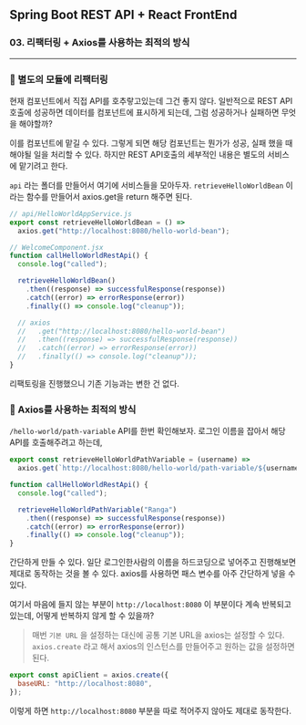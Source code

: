 ## Spring Boot REST API + React FrontEnd

### 03. 리팩터링 + Axios를 사용하는 최적의 방식

---

### 📌 별도의 모듈에 리팩터링

현재 컴포넌트에서 직접 API를 호추랗고있는데 그건 좋지 않다.
일반적으로 REST API 호출에 성공하면 데이터를 컴포넌트에 표시하게 되는데, 그럼 성공하거나 실패하면 무엇을 해야할까?

이를 컴포넌트에 맡길 수 있다.
그렇게 되면 해당 컴포넌트는 뭔가가 성공, 실패 했을 때 해야될 일을 처리할 수 있다. 하지만 REST API호출의 세부적인 내용은 별도의 서비스에 맡기려고 한다.

`api` 라는 폴더를 만들어서 여기에 서비스들을 모아두자.
`retrieveHelloWorldBean` 이라는 함수를 만들어서 axios.get을 return 해주면 된다.

```js
// api/HelloWorldAppService.js
export const retrieveHelloWorldBean = () =>
  axios.get("http://localhost:8080/hello-world-bean");

// WelcomeComponent.jsx
function callHelloWorldRestApi() {
  console.log("called");

  retrieveHelloWorldBean()
    .then((response) => successfulResponse(response))
    .catch((error) => errorResponse(error))
    .finally(() => console.log("cleanup"));

  // axios
  //   .get("http://localhost:8080/hello-world-bean")
  //   .then((response) => successfulResponse(response))
  //   .catch((error) => errorResponse(error))
  //   .finally(() => console.log("cleanup"));
}
```

리팩토링을 진행했으니 기존 기능과는 변한 건 없다.

### 📌 Axios를 사용하는 최적의 방식

`/hello-world/path-variable` API를 한번 확인해보자.
로그인 이름을 잡아서 해당 API를 호출해주려고 하는데,

```js
export const retrieveHelloWorldPathVariable = (username) =>
  axios.get(`http://localhost:8080/hello-world/path-variable/${username}`);

function callHelloWorldRestApi() {
  console.log("called");

  retrieveHelloWorldPathVariable("Ranga")
    .then((response) => successfulResponse(response))
    .catch((error) => errorResponse(error))
    .finally(() => console.log("cleanup"));
}
```

간단하게 만들 수 있다.
일단 로그인한사람의 이름을 하드코딩으로 넣어주고 진행해보면 제대로 동작하는 것을 볼 수 있다.
axios를 사용하면 패스 변수를 아주 간단하게 넣을 수 있다.

여기서 마음에 들지 않는 부분이 `http://localhost:8080` 이 부분이다 계속 반복되고있는데, 어떻게 반복하지 않게 할 수 있을까?

> 매번 `기본 URL` 을 설정하는 대신에 공통 기본 URL을 axios는 설정할 수 있다.
> `axios.create` 라고 해서 axios의 인스턴스를 만들어주고 원하는 값을 설정하면 된다.

```js
export const apiClient = axios.create({
  baseURL: "http://localhost:8080",
});
```

이렇게 하면 `http://localhost:8080` 부분을 따로 적어주지 않아도 제대로 동작한다.
